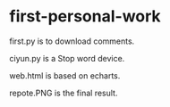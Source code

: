# first-personal-work

first.py is to download comments.

ciyun.py is a Stop word device.

web.html is based on echarts.

repote.PNG is the final result.

